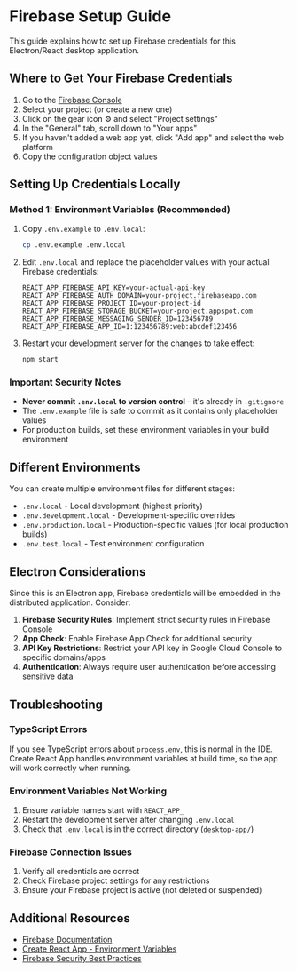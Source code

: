 # Firebase Setup Guide

This guide explains how to set up Firebase credentials for this Electron/React desktop application.

## Where to Get Your Firebase Credentials

1. Go to the [Firebase Console](https://console.firebase.google.com/)
2. Select your project (or create a new one)
3. Click on the gear icon ⚙️ and select "Project settings"
4. In the "General" tab, scroll down to "Your apps"
5. If you haven't added a web app yet, click "Add app" and select the web platform
6. Copy the configuration object values

## Setting Up Credentials Locally

### Method 1: Environment Variables (Recommended)

1. Copy `.env.example` to `.env.local`:
   ```bash
   cp .env.example .env.local
   ```

2. Edit `.env.local` and replace the placeholder values with your actual Firebase credentials:
   ```
   REACT_APP_FIREBASE_API_KEY=your-actual-api-key
   REACT_APP_FIREBASE_AUTH_DOMAIN=your-project.firebaseapp.com
   REACT_APP_FIREBASE_PROJECT_ID=your-project-id
   REACT_APP_FIREBASE_STORAGE_BUCKET=your-project.appspot.com
   REACT_APP_FIREBASE_MESSAGING_SENDER_ID=123456789
   REACT_APP_FIREBASE_APP_ID=1:123456789:web:abcdef123456
   ```

3. Restart your development server for the changes to take effect:
   ```bash
   npm start
   ```

### Important Security Notes

- **Never commit `.env.local` to version control** - it's already in `.gitignore`
- The `.env.example` file is safe to commit as it contains only placeholder values
- For production builds, set these environment variables in your build environment

## Different Environments

You can create multiple environment files for different stages:

- `.env.local` - Local development (highest priority)
- `.env.development.local` - Development-specific overrides
- `.env.production.local` - Production-specific values (for local production builds)
- `.env.test.local` - Test environment configuration

## Electron Considerations

Since this is an Electron app, Firebase credentials will be embedded in the distributed application. Consider:

1. **Firebase Security Rules**: Implement strict security rules in Firebase Console
2. **App Check**: Enable Firebase App Check for additional security
3. **API Key Restrictions**: Restrict your API key in Google Cloud Console to specific domains/apps
4. **Authentication**: Always require user authentication before accessing sensitive data

## Troubleshooting

### TypeScript Errors
If you see TypeScript errors about `process.env`, this is normal in the IDE. Create React App handles environment variables at build time, so the app will work correctly when running.

### Environment Variables Not Working
1. Ensure variable names start with `REACT_APP_`
2. Restart the development server after changing `.env.local`
3. Check that `.env.local` is in the correct directory (`desktop-app/`)

### Firebase Connection Issues
1. Verify all credentials are correct
2. Check Firebase project settings for any restrictions
3. Ensure your Firebase project is active (not deleted or suspended)

## Additional Resources

- [Firebase Documentation](https://firebase.google.com/docs)
- [Create React App - Environment Variables](https://create-react-app.dev/docs/adding-custom-environment-variables/)
- [Firebase Security Best Practices](https://firebase.google.com/docs/rules/basics)